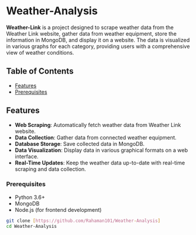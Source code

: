 # Weather-Analysis

**Weather-Link** is a project designed to scrape weather data from the Weather Link website, gather data from weather equipment, store the information in MongoDB, and display it on a website. The data is visualized in various graphs for each category, providing users with a comprehensive view of weather conditions.

## Table of Contents

- [Features](#features)
- [Prerequisites](#Prerequisites)

## Features

- **Web Scraping**: Automatically fetch weather data from Weather Link website.
- **Data Collection**: Gather data from connected weather equipment.
- **Database Storage**: Save collected data in MongoDB.
- **Data Visualization**: Display data in various graphical formats on a web interface.
- **Real-Time Updates**: Keep the weather data up-to-date with real-time scraping and data collection.

### Prerequisites

- Python 3.6+
- MongoDB
- Node.js (for frontend development)

```bash
git clone [https://github.com/Rahaman101/Weather-Analysis]
cd Weather-Analysis
